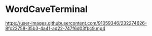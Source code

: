 # WordCaveTerminal

https://user-images.githubusercontent.com/91059346/232274626-8fc23758-35b3-4a41-ad22-747f6d03fbc9.mp4

